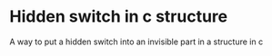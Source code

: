 # Hidden switch in c structure
A way to put a hidden switch into an invisible part in a structure in c
